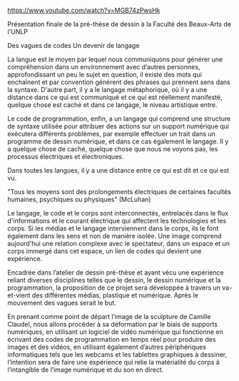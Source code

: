 https://www.youtube.com/watch?v=MGB74zPwsHk

Présentation finale de la pré-thèse de dessin à la Faculté des Beaux-Arts de l'UNLP

Des vagues de codes
Un devenir de langage

La langue est le moyen par lequel nous communiquons pour générer une compréhension dans un environnement avec d’autres personnes, approfondissant un peu le sujet en question, il existe des mots qui enchaînent et par convention génèrent des phrases qui prennent sens dans la syntaxe. D'autre part, il y a le langage métaphorique, où il y a une distance dans ce qui est communiqué et ce qui est réellement manifesté, quelque chose est caché et dans ce langage, le niveau artistique entre.

Le code de programmation, enfin, a un langage qui comprend une structure de syntaxe utilisée pour attribuer des actions sur un support numérique qui exécutera différents problèmes, par exemple effectuer un trait dans un programme de dessin numérique, et dans ce cas également le langage. Il y a quelque chose de caché, quelque chose que nous ne voyons pas, les processus électriques et électroniques.

Dans toutes les langues, il y a une distance entre ce qui est dit et ce qui est vu.

"Tous les moyens sont des prolongements électriques de certaines facultés humaines, psychiques ou physiques" (McLuhan)

Le langage, le code et le corps sont interconnectés, entrelacés dans le flux d'informations et le courant électrique qui affectent les technologies et les corps.
Si les médias et le langage interviennent dans le corps, ils le font également dans les sens et non de manière isolée. Une image comprend aujourd'hui une relation complexe avec le spectateur, dans un espace et un corps immergé dans cet espace, un lien de codes qui devient une expérience.

Encadrée dans l’atelier de dessin pré-thèse et ayant vécu une expérience reliant diverses disciplines telles que le dessin, le dessin numérique et la programmation, la proposition de ce projet sera développée à travers un va-et-vient des différentes médias, plastique et numérique. Après le mouvement des vagues serait le but.

En prenant comme point de départ l’image de la sculpture de Camille Claudel, nous allons procéder à sa déformation par le biais de supports numériques, en utilisant un logiciel de vidéo numérique qui fonctionne en écrivant des codes de programmation en temps réel pour produire des images et des vidéos, en utilisant également d’autres périphériques informatiques tels que les webcams et les tablettes graphiques à dessiner, l’intention sera de faire une expérience qui relie la matérialité du corps à l’intangible de l’image numérique et du son en direct.